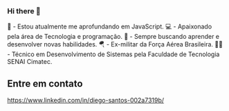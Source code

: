 ### Hi there 👋

<!--
**DiegojSts/DiegojSts** is a ✨ _special_ ✨ repository because its `README.md` (this file) appears on your GitHub profile.

Here are some ideas to get you started:

- 🔭 I’m currently working on ...
- 🌱 I’m currently learning ...
- 👯 I’m looking to collaborate on ...
- 🤔 I’m looking for help with ...
- 💬 Ask me about ...
- 📫 How to reach me: ...
- 😄 Pronouns: ...
- ⚡ Fun fact: ...
-->

🌱 - Estou atualmente me aprofundando em JavaScript.
💻 - Apaixonado pela área de Tecnologia e programação.
🚀 - Sempre buscando aprender e desenvolver novas habilidades.
🪂 - Ex-militar da Força Aérea Brasileira.
👨‍💻 - Técnico em Desenvolvimento de Sistemas pela Faculdade de Tecnologia SENAI Cimatec.

## Entre em contato

https://www.linkedin.com/in/diego-santos-002a7319b/

